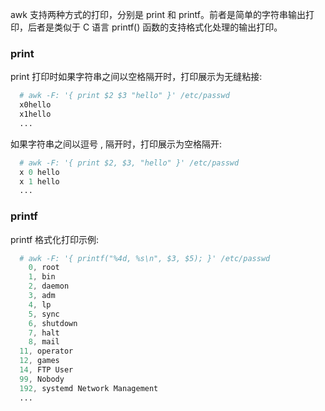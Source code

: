 

awk 支持两种方式的打印，分别是 print 和 printf。前者是简单的字符串输出打印，后者是类似于 C 语言 printf() 函数的支持格式化处理的输出打印。


### print

print 打印时如果字符串之间以空格隔开时，打印展示为无缝粘接:
```s
  # awk -F: '{ print $2 $3 "hello" }' /etc/passwd
  x0hello
  x1hello
  ...
```
如果字符串之间以逗号 , 隔开时，打印展示为空格隔开:
```s
  # awk -F: '{ print $2, $3, "hello" }' /etc/passwd
  x 0 hello
  x 1 hello
  ...
```


### printf

printf 格式化打印示例:
```s
  # awk -F: '{ printf("%4d, %s\n", $3, $5); }' /etc/passwd
    0, root
    1, bin
    2, daemon
    3, adm
    4, lp
    5, sync
    6, shutdown
    7, halt
    8, mail
  11, operator
  12, games
  14, FTP User
  99, Nobody
  192, systemd Network Management
  ...
```
